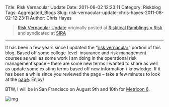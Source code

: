 Title: Risk Vernacular Update
Date: 2011-08-02 12:23:11
Category: Riskblog
Tags: Aggregated_Blogs
Slug: risk-vernacular-update-chris-hayes-2011-08-02-12:23:11
Author: Chris Hayes

>[Risk Vernacular Update](http://risktical.com/2011/08/02/risk-vernacular-update/) originally posted at [Risktical Ramblings » Risk](http://risktical.com) and syndicated at [SIRA](http://societyinforisk.org)
***
It has been a few years since I updated the “[risk vernacular](http://risktical.wordpress.com/risk-vernacular/)” portion of this blog. Based off some college-level  insurance and risk management courses as well as some work I am doing in the operational risk management space – there are some new terms I wanted to share as well as update some existing terms based off new information / knowledge. If it has been a while since you reviewed the page – take a few minutes to look at the [page](http://risktical.wordpress.com/risk-vernacular/). Enjoy!

BTW, I will be in San Francisco on August 9th and 10th for [Metricon 6](https://www.securitymetrics.org/content/Wiki.jsp?page=Metricon6.0).

![img](/images/blank.png%20/></a>%20<img%20alt=)


